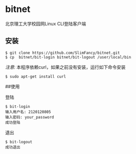 bitnet
======

北京理工大学校园网Linux CLI登陆客户端

## 安装
```
$ git clone https://github.com/SlimFancy/bitnet.git
$ cp  bitnet/bit-login bitnet/bit-logout /user/local/bin
```

*注意:* 本程序依赖curl，如果之前没有安装，运行如下命令安装
```
$ sudo apt-get install curl
```


##使用

登陆
```
$ bit-login 
输入用户名: 2120120805
输入密码: your_password
成功登陆
```

退出
```
$ bit-logout 
成功退出
```

